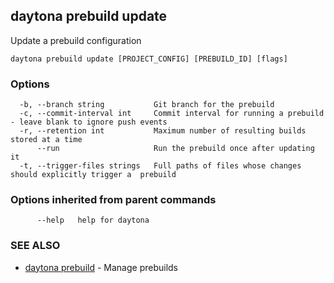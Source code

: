 ## daytona prebuild update

Update a prebuild configuration

```
daytona prebuild update [PROJECT_CONFIG] [PREBUILD_ID] [flags]
```

### Options

```
  -b, --branch string           Git branch for the prebuild
  -c, --commit-interval int     Commit interval for running a prebuild - leave blank to ignore push events
  -r, --retention int           Maximum number of resulting builds stored at a time
      --run                     Run the prebuild once after updating it
  -t, --trigger-files strings   Full paths of files whose changes should explicitly trigger a  prebuild
```

### Options inherited from parent commands

```
      --help   help for daytona
```

### SEE ALSO

* [daytona prebuild](daytona_prebuild.md)	 - Manage prebuilds

